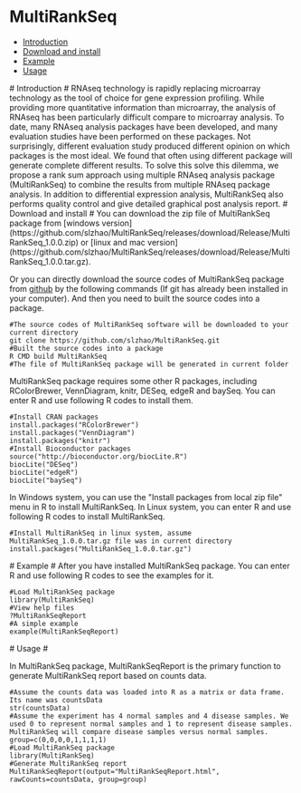 MultiRankSeq
============
* [Introduction](#Introduction)
* [Download and install](#download)
* [Example](#example)
* [Usage](#usage)

<a name="Introduction"/>
# Introduction #
RNAseq technology is rapidly replacing microarray technology as the tool of choice for gene expression profiling. While providing more quantitative information than microarray, the analysis of RNAseq has been particularly difficult compare to microarray analysis. To date, many RNAseq analysis packages have been developed, and many evaluation studies have been performed on these packages.  Not surprisingly, different evaluation study produced different opinion on which packages is the most ideal.  We found that often using different package will generate complete different results.  To solve this solve this dilemma, we propose a rank sum approach using multiple RNAseq analysis package (MultiRankSeq) to combine the results from multiple RNAseq package analysis. In addition to differential expression analysis, MultiRankSeq also performs quality control and give detailed graphical post analysis report.    

<a name="download"/>
# Download and install #
You can download the zip file of MultiRankSeq package from [windows version](https://github.com/slzhao/MultiRankSeq/releases/download/Release/MultiRankSeq_1.0.0.zip) or [linux and mac version](https://github.com/slzhao/MultiRankSeq/releases/download/Release/MultiRankSeq_1.0.0.tar.gz).

Or you can directly download the source codes of MultiRankSeq package from [github](https://github.com/slzhao/MultiRankSeq) by the following commands (If git has already been installed in your computer). And then you need to built the source codes into a package.

	#The source codes of MultiRankSeq software will be downloaded to your current directory
	git clone https://github.com/slzhao/MultiRankSeq.git
	#Built the source codes into a package
	R CMD build MultiRankSeq
	#The file of MultiRankSeq package will be generated in current folder

MultiRankSeq package requires some other R packages, including RColorBrewer, VennDiagram, knitr, DESeq, edgeR and baySeq. You can enter R and use following R codes to install them. 

	#Install CRAN packages
	install.packages("RColorBrewer")
	install.packages("VennDiagram")
	install.packages("knitr")
	#Install Bioconductor packages
	source("http://bioconductor.org/biocLite.R")
	biocLite("DESeq")
	biocLite("edgeR")
	biocLite("baySeq")

In Windows system, you can use the "Install packages from local zip file" menu in R to install MultiRankSeq. In Linux system, you can enter R and use following R codes to install MultiRankSeq.
	
	#Install MultiRankSeq in linux system, assume MultiRankSeq_1.0.0.tar.gz file was in current directory
	install.packages("MultiRankSeq_1.0.0.tar.gz")

<a name="example"/>
# Example #
After you have installed MultiRankSeq package. You can enter R and use following R codes to see the examples for it.
	
	#Load MultiRankSeq package
	library(MultiRankSeq)
	#View help files
	?MultiRankSeqReport
	#A simple example
	example(MultiRankSeqReport)

<a name="usage"/>
# Usage #

In MultiRankSeq package, MultiRankSeqReport is the primary function to generate MultiRankSeq report based on counts data.

	#Assume the counts data was loaded into R as a matrix or data frame. Its name was countsData
	str(countsData)
	#Assume the experiment has 4 normal samples and 4 disease samples. We used 0 to represent normal samples and 1 to represent disease samples. MultiRankSeq will compare disease samples versus normal samples.
	group=c(0,0,0,0,1,1,1,1)
	#Load MultiRankSeq package
	library(MultiRankSeq)
	#Generate MultiRankSeq report
	MultiRankSeqReport(output="MultiRankSeqReport.html", rawCounts=countsData, group=group)